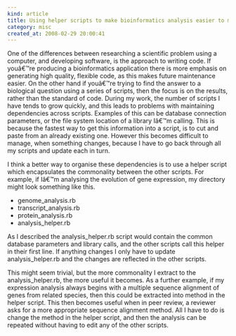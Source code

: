 ```yaml
--- 
kind: article
title: Using helper scripts to make bioinformatics analysis easier to maintain
category: misc
created_at: 2008-02-29 20:00:41
---
```

One of the differences between researching a scientific problem using a computer, and developing software, is the approach to writing code. If youâ€™re producing a bioinformatics application there is more emphasis on generating high quality, flexible code, as this makes future maintenance easier. On the other hand if youâ€™re trying to find the answer to a biological question using a series of scripts, then the focus is on the results, rather than the standard of code. During my work, the number of scripts I have tends to grow quickly, and this leads to problems with maintaining dependencies across scripts. Examples of this can be database connection parameters, or the file system location of a library Iâ€™m calling. This is because the fastest way to get this information into a script, is to cut and paste from an already existing one. However this becomes difficult to manage, when something changes, because I have to go back through all my scripts and update each in turn.

<!--more-->

I think a better way to organise these dependencies is to use a helper script which encapsulates the commonality between the other scripts. For example, if Iâ€™m analysing the evolution of gene expression, my directory might look something like this.

- genome_analysis.rb
- transcript_analysis.rb
- protein_analysis.rb
- analysis_helper.rb

As I described the analysis_helper.rb script would contain the common database parameters and library calls, and the other scripts call this helper in their first line. If anything changes I only have to update analysis_helper.rb and the changes are reflected in the other scripts.

This might seem trivial, but the more commonality I extract to the analysis_helper.rb, the more useful it becomes. As a further example, if my expression analysis always begins with a multiple sequence alignment of genes from related species, then this could be extracted into method in the helper script. This then becomes useful when in peer review, a reviewer asks for a more appropriate sequence alignment method. All I have to do is change the method in the helper script, and then the analysis can be repeated without having to edit any of the other scripts.
